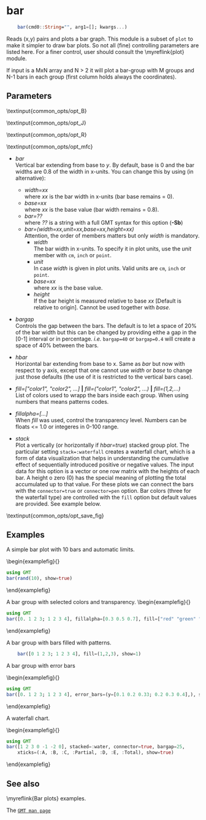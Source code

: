 # bar

```julia
	bar(cmd0::String="", arg1=[]; kwargs...)
```

Reads (x,y) pairs and plots a bar graph. This module is a subset of `plot` to make it simpler to draw bar
plots. So not all (fine) controlling parameters are listed here. For a finer control, user should
consult the \myreflink{plot} module.

If input is a MxN array and N > 2 it will plot a bar-group with M groups and N-1 bars in each group (first
column holds always the coordinates).

Parameters
----------

\textinput{common_opts/opt_B}

\textinput{common_opts/opt_J}

\textinput{common_opts/opt_R}

\textinput{common_opts/opt_mfc}

- *bar*\
   Vertical bar extending from base to *y*. By default, base is 0 and the bar widths are 0.8 of the width in
   x-units. You can change this by using (in alternative):
     - *width=xx*\
        where *xx* is the bar width in x-units (bar base remains = 0).
     - *base=xx*\
        where *xx* is the base value (bar width remains = 0.8).
     - *bar=??*\
        where *??* is a string with a full GMT syntax for this option (**-Sb**)
     - *bar=(width=xx,unit=xx,base=xx,height=xx)*\
        Attention, the order of members matters but only *width* is mandatory.
       - *width*\
          The bar width in x-units. To specify it in plot units, use the *unit* member with `cm`, `inch` or `point`.
       - *unit*\
          In case *width* is given in plot units. Valid units are `cm`, `inch` or `point`.
       - *base=xx*\
          where *xx* is the base value.
       - *height*\
          If the bar height is measured relative to base *xx* [Default is relative to origin].
          Cannot be used together with *base*.

- *bargap*\
   Controls the gap between the bars. The default is to let a space of 20% of the bar width but this can be
   changed by providing eithe a gap in the [0-1] interval or in percentage. *i.e.* `bargap=40` or `bargap=0.4`
   will create a space of 40% between the bars.

- *hbar*\
   Horizontal bar extending from base to x. Same as *bar* but now with respect to y axis, except that one
   cannot use *width* or *base* to change just those defaults (the use of it is restricted to the vertical
   bars case).

- *fill=["color1", "color2", ...]* **|** *fill=("color1", "color2", ...)* **|** *fill=(1,2,...)*\
   List of colors used to wrapp the bars inside each group. When using numbers that means patterns codes.

- *fillalpha=[...]*\
   When *fill* was used, control the transparency level. Numbers can be floats <= 1.0 or integeres in 0-100 range.

- *stack*\
   Plot a vertically (or horizontally if *hbar=true*) stacked group plot. The particular setting `stack=:waterfall`
   creates a waterfall chart, which is a form of data visualization that helps in understanding the cumulative
   effect of sequentially introduced positive or negative values. The input data for this option is a vector or
   one row matrix with the heights of each bar. A height o zero (0) has the special meaning of plotting the total
   accumulated up to that value. For these plots we can connect the bars with the `connector=true` or `connector=pen`
   option. Bar colors (three for the waterfall type) are controlled with the `fill` option but default values
   are provided. See example below.

\textinput{common_opts/opt_save_fig}

Examples
--------

A simple bar plot with 10 bars and automatic limits.

\begin{examplefig}{}
```julia
using GMT
bar(rand(10), show=true)
```
\end{examplefig}

A bar group with selected colors and transparency.
\begin{examplefig}{}
```julia
using GMT
bar([0. 1 2 3; 1 2 3 4], fillalpha=[0.3 0.5 0.7], fill=["red" "green" "blue"], show=true)
```
\end{examplefig}

A bar group with bars filled with patterns.
```julia
    bar([0 1 2 3; 1 2 3 4], fill=(1,2,3), show=1)
```

A bar group with error bars

\begin{examplefig}{}
```julia
using GMT
bar([0. 1 2 3; 1 2 3 4], error_bars=(y=[0.1 0.2 0.33; 0.2 0.3 0.4],), show=true)
```
\end{examplefig}

A waterfall chart.

\begin{examplefig}{}
```julia
using GMT
bar([1 2 3 0 -1 -2 0], stacked=:water, connector=true, bargap=25,
    xticks=(:A, :B, :C, :Partial, :D, :E, :Total), show=true)
```
\end{examplefig}

See also
--------

\myreflink{Bar plots} examples.

The [`GMT man page`](https://docs.generic-mapping-tools.org/latest/plot.html)